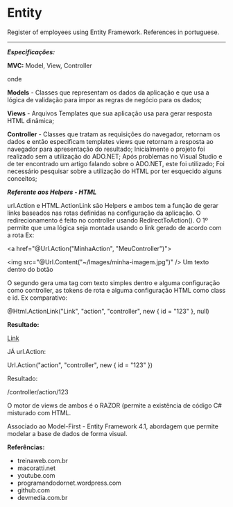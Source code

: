 # Entity
Register of employees using Entity Framework. References in portuguese.

---------------------------------
***Especificações:***

**MVC:** Model, View, Controller

onde

**Models** - Classes que representam os dados da aplicação e que usa a lógica de validação para impor as regras de negócio para os dados;

**Views** - Arquivos Templates que sua aplicação usa para gerar resposta HTML dinâmica;

**Controller** - Classes que tratam as requisições do navegador, retornam os dados e então especificam templates views que retornam a resposta ao navegador para apresentação do resultado;
Inicialmente o projeto foi realizado sem a utilização do ADO.NET;
Após problemas no Visual Studio e de ter encontrado um artigo falando sobre o ADO.NET, este foi utilizado;
Foi necessário pesquisar sobre a utilização do HTML por ter esquecido alguns conceitos;

***Referente aos Helpers - HTML***

url.Action e HTML.ActionLink são Helpers e ambos tem a função de gerar links baseados nas rotas definidas na configuração da aplicação.
O redirecionamento é feito no controller usando RedirectToAction(). O 1º permite que uma lógica seja montada usando o link gerado de 
acordo com a rota Ex:

<a href="@Url.Action("MinhaAction", "MeuController")">
    <div class="meu-botao">
        <img src="@Url.Content("~/Images/minha-imagem.jpg")" />
        Um texto dentro do botão
    </div>
</a>

O segundo gera uma tag <a> com texto simples dentro e alguma configuração como controller, as tokens de rota e alguma configuração HTML como 
class e id. Ex comparativo:

@Html.ActionLink("Link", "action", "controller", new { id = "123" }, null)

**Resultado:**

<a href="/controller/action/123">Link</a>

JÁ url.Action:

Url.Action("action", "controller", new { id = "123" })

Resultado:

/controller/action/123 

O motor de views de ambos é o RAZOR (permite a existência de código C# misturado com HTML.

Associado ao Model-First - Entity Framework 4.1, abordagem que permite modelar a base de dados de forma visual.


**Referências:**

- treinaweb.com.br
- macoratti.net
- youtube.com
- programandodornet.wordpress.com
- github.com
- devmedia.com.br


 


